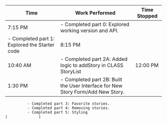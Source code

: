 | Time                                          | Work Performed                                                                  | Time Stopped |
| --------------------------------------------- | ------------------------------------------------------------------------------- | ------------ |
| 7:15 PM                                       | - Completed part 0: Explored working version and API.                           |
| - Completed part 1: Explored the Starter code | 8:15 PM                                                                         |
| 10:40 AM                                      | - Completed part 2A: Added logic to addStory in CLASS StoryList                 | 12:00 PM     |
| 1:30 PM                                       | - Completed part 2B: Built the User Interface for New Story Form/Add New Story. |

              - Completed part 3: Favorite stories.
              - Completed part 4: Removing stories.
              - Completed part 5: Styling                                                                                    |              |
